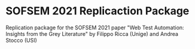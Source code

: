 # SOFSEM 2021 Replicaction Package
Replication package for the SOFSEM 2021 paper "Web Test Automation: Insights from the Grey Literature" by Filippo Ricca (Unige) and Andrea Stocco (USI)
